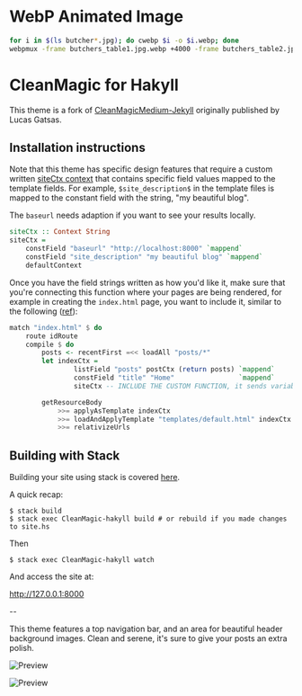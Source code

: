 # WebP Animated Image

```bash
for i in $(ls butcher*.jpg); do cwebp $i -o $i.webp; done
webpmux -frame butchers_table1.jpg.webp +4000 -frame butchers_table2.jpg.webp +8000 -loop 0 -o butchers_table.webp
```

# CleanMagic for Hakyll

This theme is a fork of [CleanMagicMedium-Jekyll](https://github.com/SpaceG/CleanMagicMedium-Jekyll) originally published by Lucas Gatsas.

## Installation instructions

Note that this theme has specific design features that require a custom written [siteCtx context](https://github.com/katychuang/CleanMagic-hakyll/blob/master/site.hs#L68) that contains specific field values mapped to the template fields. For example, `$site_description$` in the template files is mapped to the constant field with the string, "my beautiful blog".

The `baseurl` needs adaption if you want to see your results locally.

```haskell
siteCtx :: Context String
siteCtx = 
    constField "baseurl" "http://localhost:8000" `mappend` 
    constField "site_description" "my beautiful blog" `mappend`
    defaultContext
```

Once you have the field strings written as how you'd like it, make sure that you're connecting this function where your pages are being rendered, for example in creating the `index.html` page, you want to include it, similar to the following ([ref](https://github.com/katychuang/CleanMagic-hakyll/blob/master/site.hs#L54)): 

```haskell
match "index.html" $ do
    route idRoute
    compile $ do
        posts <- recentFirst =<< loadAll "posts/*"
        let indexCtx =
                listField "posts" postCtx (return posts) `mappend`
                constField "title" "Home"                `mappend`
                siteCtx -- INCLUDE THE CUSTOM FUNCTION, it sends variable/values to the template in the lines below

        getResourceBody
            >>= applyAsTemplate indexCtx
            >>= loadAndApplyTemplate "templates/default.html" indexCtx
            >>= relativizeUrls
```

## Building with Stack

Building your site using stack is covered [here](https://jaspervdj.be/hakyll/tutorials/02-basics.html).

A quick recap:

```
$ stack build
$ stack exec CleanMagic-hakyll build # or rebuild if you made changes to site.hs
```

Then
```
$ stack exec CleanMagic-hakyll watch
```

And access the site at:

http://127.0.0.1:8000

--

This theme features a top navigation bar, and an area for beautiful header background images. Clean and serene, it's sure to give your posts an extra polish.

![Preview](https://github.com/katychuang/hakyll-cssgarden/blob/master/gallery/images/cleanMagic_hakyll-index.png?raw=true)

![Preview](https://raw.githubusercontent.com/SpaceG/spaceg.github.io/5f240c5e8b3f8e2cb9f776688466de651d5d8958/img/intro-theme-1.png)
